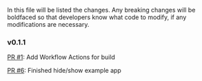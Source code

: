In this file will be listed the changes.  Any breaking changes will be boldfaced
so that developers know what code to modify, if any modifications are necessary.

### v0.1.1

[PR #1](https://github.com/KenSuenobu/pushrod/issues/1): Add Workflow Actions for build

[PR #6](https://github.com/KenSuenobu/pushrod-widgets/issues/6): Finished hide/show example app

